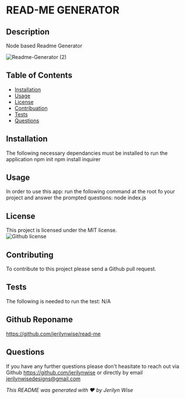 # READ-ME GENERATOR
  ## Description

  Node based Readme Generator </br>
  
![Readme-Generator  (2)](https://user-images.githubusercontent.com/102970872/175756408-2aa08362-1df1-48c0-befa-0fc48c9ab38c.gif)



  ## Table of Contents

  * [Installation](#installation)</br>
  * [Usage](#usage)</br>
  * [License](#license)</br>
  * [Contribuation](#contributing)</br>
  * [Tests](#tests)</br>
  * [Questions](#questions)</br>

  ## Installation
  The following necessary dependancies must be installed to run the application
  npm init npm install inquirer

  ## Usage
  In order to use this app:
  run the following command at the root fo your project and answer the prompted questions: node index.js

  ## License
  This project is licensed under the MIT license.</br>
  ![Github license](https://img.shields.io/badge/license-MIT-blue.svg)

  ## Contributing
  To contribute to this project please send a Github pull request.

  ## Tests 
  The following is needed to run the test: N/A

  ## Github Reponame
  https://github.com/jerilynwise/read-me

  ## Questions 
  If you have any further questions please don't heasitate to reach out via Github https://github.com/jerilynwise or directly by email jerilynwisedesigns@gmail.com
 

  _This README was generated with ❤️ by Jerilyn Wise_ 

